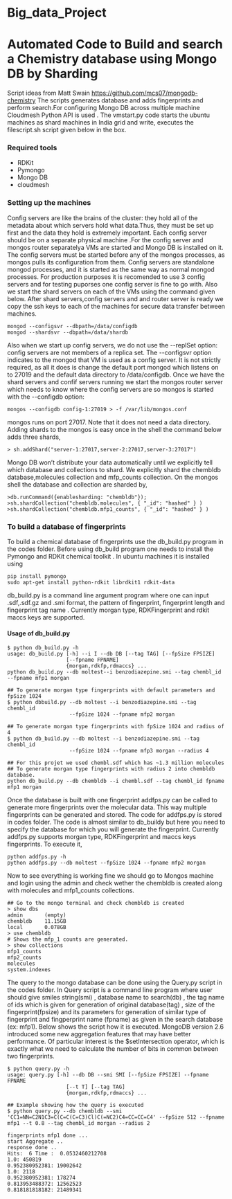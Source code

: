 Big_data_Project
================

# Automated Code to Build and search a Chemistry database using Mongo DB by Sharding

Script ideas from Matt Swain https://github.com/mcs07/mongodb-chemistry
The scripts generates database and adds fingerprints and perform search.For configuring Mongo DB across multiple machine Cloudmesh Python API is used . The vmstart.py code starts the ubuntu machines as shard machines in India grid and write, executes the filescript.sh script given below in the box.

### Required tools
 * RDKit
 * Pymongo
 * Mongo DB
 * cloudmesh

### Setting up the machines

Config servers are like the brains of the cluster: they hold all of the metadata about which servers hold what data.Thus, they must be set up first and the data they hold is extremely important. Each config server should be on a separate physical machine .For the config server and mongos router separatelya VMs are started and Mongo DB is installed on it. The config servers must be started before any of the mongos processes, as mongos pulls its configuration from them. Config servers are standalone mongod processes, and it is started as the same way as normal mongod processes. For production purposes it is recomended to use 3 config servers and for testing puporses one config server is fine to go with. Also we start the shard servers on each of the VMs using the command given below. After shard servers,config servers and and router server is ready we copy the ssh keys to each of the machines for secure data transfer between machines.

```
mongod --configsvr --dbpath=/data/configdb
mongod --shardsvr --dbpath=/data/shardb
```
Also when we start up config servers, we do not use the --replSet option: config servers are not members of a replica set. The --configsvr option indicates to the mongod that VM is used as a config server. It is not strictly required, as all it does is change the default port mongod  which listens on to 27019 and the default data directory to /data/configdb. Once we have the shard servers and confif servers running we start the mongos router server which needs to know where the config servers are so mongos is started with the --configdb option:

```
mongos --configdb config-1:27019 > -f /var/lib/mongos.conf
```
mongos runs on port 27017. Note that it does not need a data directory. Adding shards to the mongos is easy once in the shell the command below adds three shards,

```
> sh.addShard("server-1:27017,server-2:27017,server-3:27017")
```
Mongo DB won’t distribute your data automatically until we explicitly tell which database and collections to shard. We explicitly shard the chembldb database,molecules collection and mfp_counts collection. On the mongos shell the database and collection are sharded by,

```
>db.runCommand({enablesharding: "chembldb"});
>sh.shardCollection("chembldb.molecules", { "_id": "hashed" } )
>sh.shardCollection("chembldb.mfp1_counts", { "_id": "hashed" } )  
```

### To build a database of fingerprints 
To build a chemical database of fingerprints use the db\_build.py program in the codes folder. Before using db\_build program one needs to install the Pymongo and RDKit chemical toolkit . In ubuntu machines it is installed using 
```
pip install pymongo
sudo apt-get install python-rdkit librdkit1 rdkit-data
```
db\_build.py is a command line argument program where one can input .sdf,.sdf.gz and .smi format, the pattern of fingerprint, fingerprint length and fingerprint tag name . Currently morgan type, RDKFingerprint and rdkit maccs keys are supported.

#### Usage of db_build.py
```
$ python db_build.py -h
usage: db_build.py [-h] --i I --db DB [--tag TAG] [--fpSize FPSIZE]
                   [--fpname FPNAME]
                   {morgan,rdkfp,rdmaccs} ...
python db_build.py --db moltest--i benzodiazepine.smi --tag chembl_id --fpname mfp1 morgan

## To generate morgan type fingerprints with default parameters and fpSize 1024  
$ python dbbuild.py --db moltest --i benzodiazepine.smi --tag chembl_id 
                    --fpSize 1024 --fpname mfp2 morgan    
                    
## To generate morgan type fingerprints with fpSize 1024 and radius of 4
$ python db_build.py --db moltest --i benzodiazepine.smi --tag chembl_id 
                    --fpSize 1024 --fpname mfp3 morgan --radius 4

## For this projet we used chembl.sdf which has ~1.3 million molecules
## To generate morgan type fingerprints with radius 2 into chembldb database.
python db_build.py --db chembldb --i chembl.sdf --tag chembl_id fpname mfp1 morgan

```
Once the database is built with one fingerprint addfps.py can be called to generate more fingerprints over the molecular data. This way multiple fingerprints can be generated and stored. The code for addfps.py is stored in codes folder. The code is almost similar to db\_buildy but here you need to specify the database for which you will generate the fingerprint. Currently addfps.py supports morgan type, RDKFingerprint and maccs keys fingerprints. To execute it, 
```
python addfps.py -h
python addfps.py --db moltest --fpSize 1024 --fpname mfp2 morgan
```
Now to see everything is working fine we should go to Mongos machine and login using the admin and check wether the chembldb is created along with molecules and mfp1_counts collections.
```
## Go to the mongo terminal and check chembldb is created
> show dbs
admin       (empty)
chembldb    11.15GB
local       0.078GB
> use chembldb
# Shows the mfp_1 counts are generated.
> show collections 
mfp1_counts
mfp2_counts
molecules
system.indexes
```

The query to the mongo database can be done using the Query.py script in the codes folder. In Query script is a command line program where user should give smiles string(smi) , database name to search(db) , the tag name of ids which is given for generation of original database(tag) , size of the fingerprint(fpsize) and its parameters for generation of similar type of fingerprint and fingperprint name (fpname) as given in the search database (ex: mfp1). Below shows the script how it is executed. 
MongoDB version 2.6 introduced some new aggregation features that may have better performance. Of particular interest is the $setIntersection operator, which is exactly what we need to calculate the number of bits in common between two fingerprints.

```
$ python query.py -h
usage: query.py [-h] --db DB --smi SMI [--fpSize FPSIZE] --fpname FPNAME
                   [--t T] [--tag TAG]
                   {morgan,rdkfp,rdmaccs} ...

## Example showing how the query is executed
$ python query.py --db chembldb --smi 'CC1=NN=C2N1C3=C(C=C(C=C3)Cl)C(=NC2)C4=CC=CC=C4' --fpSize 512 --fpname mfp1 --t 0.8 --tag chembl_id morgan --radius 2

fingerprints mfp1 done ...
start Aggregate .. 
response done .. 
Hits:  6 Time :  0.0532460212708
1.0: 450819
0.952380952381: 19002642
1.0: 2118
0.952380952381: 178274
0.813953488372: 12562523
0.818181818182: 21489341

```
